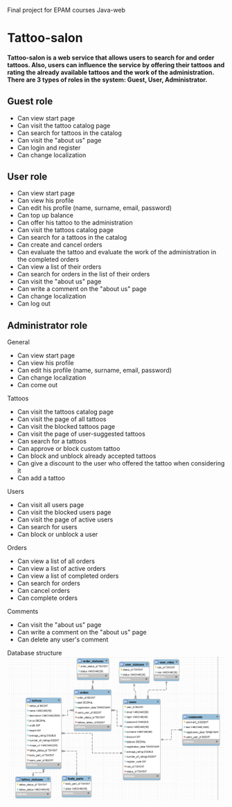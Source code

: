 Final project for EPAM courses Java-web

# Tattoo-salon

#### Tattoo-salon is a web service that allows users to search for and order tattoos. Also, users can influence the service by offering their tattoos and rating the already available tattoos and the work of the administration. There are 3 types of roles in the system: Guest, User, Administrator.

## Guest role
- Can view start page
- Can visit the tattoo catalog page
- Can search for tattoos in the catalog
- Can visit the "about us" page
- Can login and register
- Can change localization
## User role
- Can view start page
- Can view his profile
- Can edit his profile (name, surname, email, password)
- Can top up balance
- Can offer his tattoo to the administration
- Can visit the tattoos catalog page
- Can search for a tattoos in the catalog
- Can create and cancel orders
- Can evaluate the tattoo and evaluate the work of the administration in the completed orders
- Can view a list of their orders
- Can search for orders in the list of their orders
- Can visit the "about us" page
- Can write a comment on the "about us" page
- Can change localization
- Can log out
## Administrator role
General
- Can view start page
- Can view his profile
- Can edit his profile (name, surname, email, password)
- Can change localization
- Can come out

Tattoos
- Can visit the tattoos catalog page
- Can visit the page of all tattoos
- Can visit the blocked tattoos page
- Can visit the page of user-suggested tattoos
- Can search for a tattoos
- Can approve or block custom tattoo
- Can block and unblock already accepted tattoos
- Can give a discount to the user who offered the tattoo when considering it
- Can add a tattoo

Users
- Can visit all users page
- Can visit the blocked users page
- Can visit the page of active users
- Can search for users
- Can block or unblock a user

Orders
- Can view a list of all orders
- Can view a list of active orders
- Can view a list of completed orders
- Can search for orders
- Can cancel orders
- Can complete orders

Comments
- Can visit the "about us" page
- Can write a comment on the "about us" page
- Can delete any user's comment

Database structure
![database](sql/image.png)
